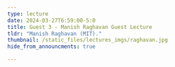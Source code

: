 ```yaml
---
type: lecture
date: 2024-03-27T6:59:00-5:0
title: Guest 3 - Manish Raghavan Guest Lecture
tldr: "Manish Raghavan (MIT)."
thumbnail: /static_files/lectures_imgs/raghavan.jpg
hide_from_announcments: true

---
```

